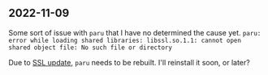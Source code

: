 
## 2022-11-09
Some sort of issue with `paru` that I have no determined the cause yet.
`paru: error while loading shared libraries: libssl.so.1.1: cannot open shared object file: No such file or directory`

Due to [SSL update](https://www.reddit.com/r/archlinux/comments/yn5o8a/comment/iv7qkme/?utm_source=reddit&utm_medium=web2x&context=3), `paru` needs to be rebuilt. I'll reinstall it soon, or later?